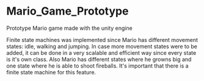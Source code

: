 # Mario_Game_Prototype
Prototype Mario game made with the unity engine

Finite state machines was implemented since Mario has different movement states: idle, walking and jumping. In case more movement states were to be added, it can be done in a very scalable and efficient way since every state is it's own class. Also Mario has different states where he growns big and one state where he is able to shoot fireballs. It's important that there is a finite state machine for this feature.
